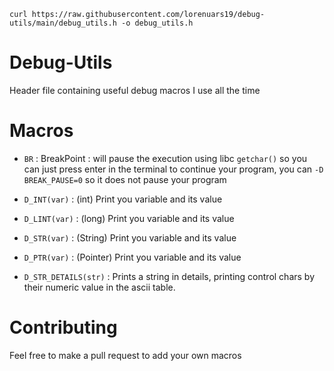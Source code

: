 `curl https://raw.githubusercontent.com/lorenuars19/debug-utils/main/debug_utils.h -o debug_utils.h`
# Debug-Utils
Header file containing useful debug macros I use all the time

# Macros
- `BR` : BreakPoint : will pause the execution using libc `getchar()` so you can just press enter in the terminal to continue your program, you can `-D BREAK_PAUSE=0` so it does not pause your program

- `D_INT(var)` : (int) Print you variable and its value
- `D_LINT(var)` : (long) Print you variable and its value
- `D_STR(var)` : (String) Print you variable and its value
- `D_PTR(var)` : (Pointer) Print you variable and its value

- `D_STR_DETAILS(str)` : Prints a string in details, printing control chars by their numeric value in the ascii table.

# Contributing
Feel free to make a pull request to add your own macros
